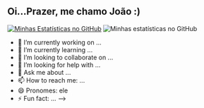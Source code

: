 ## Oi...Prazer, me chamo João :) 
[![Minhas Estatísticas no GitHub](https://github-readme-stats.vercel.app/api?username=joaopedrokmd)](https://github.com/joaopedrokmd/github-readme-stats)
![Minhas estatísticas no GitHub](https://github-readme-stats.vercel.app/api?username=joaopedrokmd&show=reviews,discussions_started,discussions_answered,prs_merged,prs_merged_percentage)

- 🔭 I’m currently working on ...
- 🌱 I’m currently learning ...
- 👯 I’m looking to collaborate on ...
- 🤔 I’m looking for help with ...
- 💬 Ask me about ...
- 📫 How to reach me: ...
- 😄 Pronomes: ele
- ⚡ Fun fact: ...
-->
